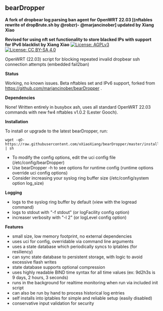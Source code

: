 ## bearDropper 

**A fork of dropbear log parsing ban agent for OpenWRT 22.03 \[(nftables rewrite of dropBrute.sh by @robzr)- @marjancinober\] updated by Xiang Xiao** 

**Revised for using nft set functionality to store blacked IPs with support for IPv6 blacklist by Xiang Xiao**
[![License: AGPLv3](https://www.gnu.org/graphics/agplv3-88x31.png)](https://www.gnu.org/licenses/agpl-3.0.html)
[![License: CC BY-SA 4.0](https://licensebuttons.net/l/by-sa/4.0/80x15.png)](https://creativecommons.org/licenses/by-sa/4.0/)

OpenWRT (22.03) script for blocking repeated invalid dropbear ssh connection attempts (embedded fail2ban)

**Status**

Working, no known issues. Beta nftables set and IPv6 support, forked from https://github.com/marjancinober/bearDropper .

**Dependencies** 

None! Written entirely in busybox ash, uses all standard OpenWRT 22.03 commands with new fw4 nftables v1.0.2 (Lester Gooch).

**Installation**

To install or upgrade to the latest bearDropper, run:

	wget -qO- https://raw.githubusercontent.com/xXiaoXiang/bearDropper/master/install.sh | sh

 - To modify the config options, edit the uci config file (/etc/config/bearDropper)
 - Use bearDropper -h to see options for runtime config (runtime options override uci config options)
 - Consider increasing your syslog ring buffer size (/etc/config/system option log_size)

**Logging**

 - logs to the syslog ring buffer by default (view with the logread command)
 - logs to stdout with "-f stdout" (or logFacility config option)
 - increaser verbosity with "-l 2" (or logLevel config option)

**Features**

 - small size, low memory footprint, no external dependencies
 - uses uci for config, overridable via command line arguments
 - uses a state database which periodically syncs to iptables (for resiliency)
 - can sync state database to persistent storage, with logic to avoid excessive flash writes
 - state database supports optional compression
 - uses highly readable BIND time syntax for all time values (ex: 9d2h3s is 9 days, 2 hours, 3 seconds)
 - runs in the background for realtime monitoring when run via included init script
 - can also be run by hand to process historical log entries
 - self installs into iptables for simple and reliable setup (easily disabled)
 - conservative input validation for security


